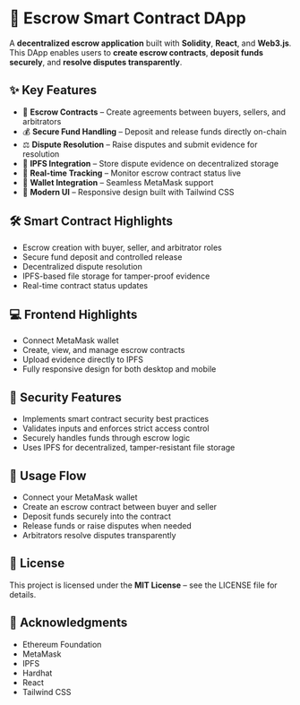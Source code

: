 # 🚀 Escrow Smart Contract DApp

A **decentralized escrow application** built with **Solidity**, **React**, and **Web3.js**.  
This DApp enables users to **create escrow contracts**, **deposit funds securely**, and **resolve disputes transparently**.

## ✨ Key Features

- 🤝 **Escrow Contracts** – Create agreements between buyers, sellers, and arbitrators  
- 💰 **Secure Fund Handling** – Deposit and release funds directly on-chain  
- ⚖️ **Dispute Resolution** – Raise disputes and submit evidence for resolution  
- 📂 **IPFS Integration** – Store dispute evidence on decentralized storage  
- 📡 **Real-time Tracking** – Monitor escrow contract status live  
- 🔗 **Wallet Integration** – Seamless MetaMask support  
- 🎨 **Modern UI** – Responsive design built with Tailwind CSS  

## 🛠 Smart Contract Highlights

- Escrow creation with buyer, seller, and arbitrator roles  
- Secure fund deposit and controlled release  
- Decentralized dispute resolution  
- IPFS-based file storage for tamper-proof evidence  
- Real-time contract status updates  

## 💻 Frontend Highlights

- Connect MetaMask wallet  
- Create, view, and manage escrow contracts  
- Upload evidence directly to IPFS  
- Fully responsive design for both desktop and mobile  

## 🔐 Security Features

- Implements smart contract security best practices  
- Validates inputs and enforces strict access control  
- Securely handles funds through escrow logic  
- Uses IPFS for decentralized, tamper-resistant file storage  

## 📖 Usage Flow

- Connect your MetaMask wallet  
- Create an escrow contract between buyer and seller  
- Deposit funds securely into the contract  
- Release funds or raise disputes when needed  
- Arbitrators resolve disputes transparently  

## 📜 License

This project is licensed under the **MIT License** – see the LICENSE file for details.  

## 🙌 Acknowledgments

- Ethereum Foundation  
- MetaMask  
- IPFS  
- Hardhat  
- React  
- Tailwind CSS  
